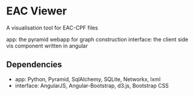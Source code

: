 # EAC Viewer

A visualisation tool for EAC-CPF files

app: the pyramid webapp for graph construction
interface: the client side vis component written in angular

## Dependencies

 * app: Python, Pyramid, SqlAlchemy, SQLite, Networkx, lxml
 * interface: AngularJS, Angular-Bootstrap, d3.js, Bootstrap CSS